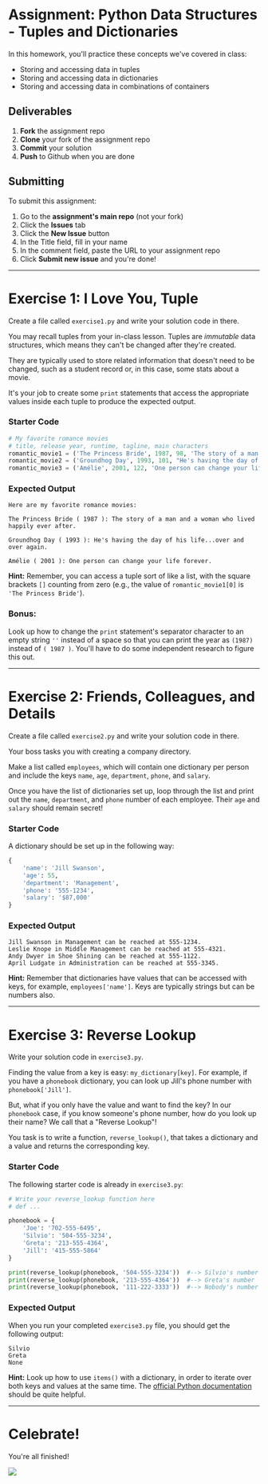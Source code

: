 # Assignment: Python Data Structures - Tuples and Dictionaries

In this homework, you'll practice these concepts we've covered in class:

* Storing and accessing data in tuples
* Storing and accessing data in dictionaries
* Storing and accessing data in combinations of containers

## Deliverables

1. **Fork** the assignment repo
1. **Clone** your fork of the assignment repo
1. **Commit** your solution
1. **Push** to Github when you are done

## Submitting

To submit this assignment:

1. Go to the **assignment's main repo** (not your fork)
1. Click the **Issues** tab
1. Click the **New Issue** button
1. In the Title field, fill in your name
1. In the comment field, paste the URL to your assignment repo
1. Click **Submit new issue** and you're done!

---

# Exercise 1: I Love You, Tuple

Create a file called `exercise1.py` and write your solution code in there.

You may recall tuples from your in-class lesson. Tuples are *immutable* data structures, which means they can't be changed after they're created.

They are typically used to store related information that doesn't need to be changed, such as a student record or, in this case, some stats about a movie.

It's your job to create some `print` statements that access the appropriate values inside each tuple to produce the expected output.

### Starter Code

```python
# My favorite romance movies
# title, release year, runtime, tagline, main characters
romantic_movie1 = ('The Princess Bride', 1987, 98, 'The story of a man and a woman who lived happily ever after.', ['Buttercup', 'Westley', 'Fezzik', 'Inigo Montoya', 'Vizzini'])
romantic_movie2 = ('Groundhog Day', 1993, 101, "He's having the day of his life… over and over again.", ['Phil Connors'])
romantic_movie3 = ('Amélie', 2001, 122, 'One person can change your life forever.', ['Amélie Poulain', 'Nino Quincampoix', 'The Garden Gnome'])
```

### Expected Output

```
Here are my favorite romance movies:

The Princess Bride ( 1987 ): The story of a man and a woman who lived happily ever after.

Groundhog Day ( 1993 ): He's having the day of his life...over and over again.

Amélie ( 2001 ): One person can change your life forever.
```

**Hint:** Remember, you can access a tuple sort of like a list, with the square brackets `[]` counting from zero (e.g., the value of `romantic_movie1[0]` is `'The Princess Bride'`).

### Bonus:

Look up how to change the `print` statement's separator character to an empty string `''` instead of a space so that you can print the year as `(1987)` instead of `( 1987 )`. You'll have to do some independent research to figure this out.

---

# Exercise 2: Friends, Colleagues, and Details

Create a file called `exercise2.py` and write your solution code in there.

Your boss tasks you with creating a company directory.

Make a list called `employees`, which will contain one dictionary per person and include the keys `name`, `age`, `department`, `phone`, and `salary`.

Once you have the list of dictionaries set up, loop through the list and print out the `name`, `department`, and `phone` number of each employee. Their `age` and `salary` should remain secret!

### Starter Code

A dictionary should be set up in the following way:

```python
{
    'name': 'Jill Swanson',
    'age': 55,
    'department': 'Management',
    'phone': '555-1234',
    'salary': '$87,000'
}
```

### Expected Output

```
Jill Swanson in Management can be reached at 555-1234.
Leslie Knope in Middle Management can be reached at 555-4321.
Andy Dwyer in Shoe Shining can be reached at 555-1122.
April Ludgate in Administration can be reached at 555-3345.
```

**Hint:** Remember that dictionaries have values that can be accessed with keys, for example, `employees['name']`. Keys are typically strings but can be numbers also.

---

# Exercise 3: Reverse Lookup

Write your solution code in `exercise3.py`.

Finding the value from a key is easy: `my_dictionary[key]`. For example, if you have a `phonebook` dictionary, you can look up Jill's phone number with `phonebook['Jill']`.

But, what if you only have the value and want to find the key? In our `phonebook` case, if you know someone's phone number, how do you look up their name? We call that a "Reverse Lookup"!

You task is to write a function, `reverse_lookup()`, that takes a dictionary and a value and returns the corresponding key.

### Starter Code

The following starter code is already in `exercise3.py`:

```python
# Write your reverse_lookup function here
# def ...

phonebook = {
    'Joe': '702-555-6495',
    'Silvio': '504-555-3234',
    'Greta': '213-555-4364',
    'Jill': '415-555-5864'
}

print(reverse_lookup(phonebook, '504-555-3234'))  #--> Silvio's number
print(reverse_lookup(phonebook, '213-555-4364'))  #--> Greta's number
print(reverse_lookup(phonebook, '111-222-3333'))  #--> Nobody's number
```

### Expected Output

When you run your completed `exercise3.py` file, you should get the following output:

```
Silvio
Greta
None
```

**Hint:** Look up how to use `items()` with a dictionary, in order to iterate over both keys and values at the same time. The [official Python documentation](https://docs.python.org/3/tutorial/datastructures.html#looping-techniques) should be quite helpful.

---

# Celebrate!

You're all finished!

![](https://media.giphy.com/media/UkhHIZ37IDRGo/giphy.gif)
